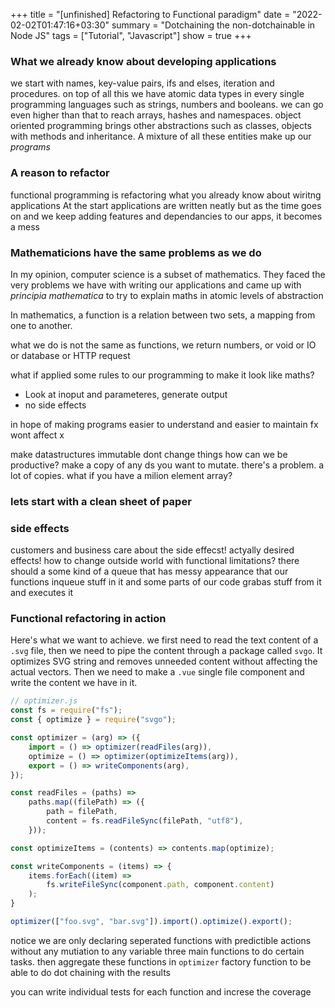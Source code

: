 +++
title = "[unfinished] Refactoring to Functional paradigm"
date = "2022-02-02T01:47:16+03:30"
summary = "Dotchaining the non-dotchainable in Node JS"
tags = ["Tutorial", "Javascript"]
show = true
+++

### What we already know about developing applications

we start with names, key-value pairs, ifs and elses, iteration and procedures.
on top of all this we have atomic data types in every single programming languages such as strings, numbers and booleans.
we can go even higher than that to reach arrays, hashes and namespaces.
object oriented programming brings other abstractions such as classes, objects with methods and inheritance.
A mixture of all these entities make up our _programs_

### A reason to refactor

functional programming is refactoring what you already know about wiritng applications
At the start applications are written neatly but as the time goes on and we keep adding features and dependancies to our apps, it becomes a mess

### Mathematicions have the same problems as we do

In my opinion, computer science is a subset of mathematics. They faced the very problems we have with writing our applications and came up with _principia mathematica_ to try to explain maths in atomic levels of abstraction

In mathematics, a function is a relation between two sets, a mapping from one to another.

what we do is not the same as functions, we return numbers, or void or IO or database or HTTP request

what if applied some rules to our programming to make it look like maths?

-   Look at inoput and parameteres, generate output
-   no side effects

in hope of making programs easier to understand and easier to maintain
fx wont affect x

make datastructures immutable
dont change things
how can we be productive? make a copy of any ds you want to mutate.
there's a problem. a lot of copies. what if you have a milion element array?

### lets start with a clean sheet of paper

### side effects

customers and business care about the side effecst! actyally desired effects!
how to change outside world with functional limitations?
there should a some kind of a queue that has messy appearance that our functions inqueue stuff in it and some parts of our code grabas stuff from it and executes it

### Functional refactoring in action

Here's what we want to achieve. we first need to read the text content of a `.svg` file, then we need to pipe the content through a package called `svgo`. It optimizes SVG string and removes unneeded content without affecting the actual vectors. Then we need to make a `.vue` single file component and write the content we have in it.

```javascript
// optimizer.js
const fs = require("fs");
const { optimize } = require("svgo");

const optimizer = (arg) => ({
    import = () => optimizer(readFiles(arg)),
    optimize = () => optimizer(optimizeItems(arg)),
    export = () => writeComponents(arg),
});

const readFiles = (paths) =>
    paths.map((filePath) => ({
        path = filePath,
        content = fs.readFileSync(filePath, "utf8"),
    }));

const optimizeItems = (contents) => contents.map(optimize);

const writeComponents = (items) => {
    items.forEach((item) =>
        fs.writeFileSync(component.path, component.content)
    );
}

optimizer(["foo.svg", "bar.svg"]).import().optimize().export();
```

notice we are only declaring seperated functions with predictible actions without any mutiation to any variable
three main functions to do certain tasks. then aggregate these functions in `optimizer` factory function to be able to do dot chaining with the results

you can write individual tests for each function and increse the coverage
